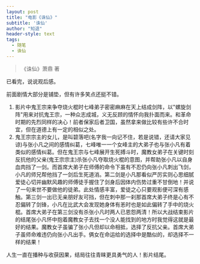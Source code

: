 ```yaml
---
layout: post
title: "电影《诛仙》"
subtitle: '诛仙'
author: "知退"
header-style: text
tags:
  - 随笔
  - 诛仙
---
```


> 《诛仙》萧鼎 著

已看完，说说观后感。

前面剧情大部分是铺垫，但有许多笑点还挺不错。

1. 影片中鬼王宗来争夺烧火棍时七峰弟子密密麻麻在天上结成剑阵，以"螺旋剑阵"用来对抗鬼王宗，一种众志成城，义无反顾的情怀向我扑面而来。和革命时期的先烈同样的决心！前者保家后者卫国，虽然拿来做比较有些许不合时宜，但在道德上有一定的相似之处。
2. 鬼王宗宗主的女儿，是叫碧落吧(名字我一向记不住，若是说错，还请大家见谅)与张小凡之间的感情纠葛，七峰唯一一个女峰主的大弟子也与张小凡有着类似的感情纠葛。但在鬼王宗与七峰展开生死搏斗时，魔教女弟子在关键时刻反抗他的父亲(鬼王宗宗主)杀张小凡夺取烧火棍的意图，并帮助张小凡以自身血肉挡了一剑。而首席大弟子在师傅的命令下虽有不忍仍向张小凡刺出飞剑，小凡的师兄帮他挡了一剑后生死道消。第二剑是小凡那看似严厉实则心思细腻爱徒心切并幽默风趣的师傅徒手握住了剑身后因体内伤势过重不甘倒地！并说了一句来世不要做他的徒弟。此处情感丰富，爱徒之心只要观影便可深有感触。第三剑一出已无亲朋好友可挡，但在刺中那一刹那首席大弟子终是心有不忍偏转了剑锋，小凡在比武大会发现她身体有恙时也是如此偏转了手中的烧火棍。首席大弟子在第三剑没有杀张小凡时两人已恩怨两清！所以大战结束影片的结尾张小凡怀中抱着魔教女子去找一个没人能找到的地方时我觉得这就是最好的结果。魔教女子虽骗了张小凡但却以命相抵，选择了反抗父亲。首席大弟子虽师命难违仍向张小凡出手。俩女在命运给的选择中是酷似的，却选择不一样的结果！

人生一直在播种与收获因果，结局往往青睐更具勇气的人！影片结尾。
